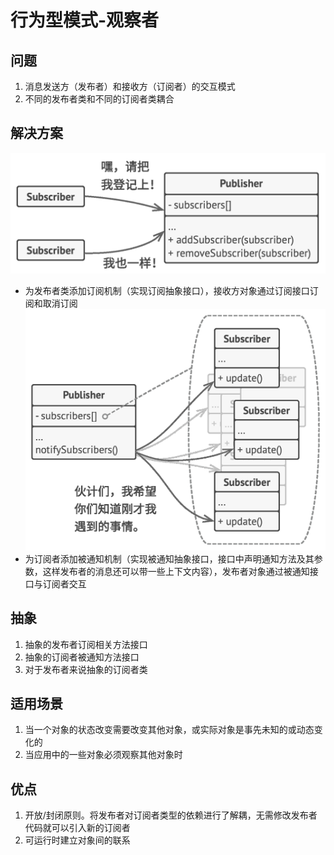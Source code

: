 # 行为型模式-观察者
## 问题
1. 消息发送方（发布者）和接收方（订阅者）的交互模式
2. 不同的发布者类和不同的订阅者类耦合
## 解决方案
![订阅机制](pics/35_Observer_subscription_mechanism.png)
- 为发布者类添加订阅机制（实现订阅抽象接口），接收方对象通过订阅接口订阅和取消订阅
![被通知机制](pics/35_Observer_notification_mechanism.png)
- 为订阅者添加被通知机制（实现被通知抽象接口，接口中声明通知方法及其参数，这样发布者的消息还可以带一些上下文内容），发布者对象通过被通知接口与订阅者交互
## 抽象
1. 抽象的发布者订阅相关方法接口
2. 抽象的订阅者被通知方法接口
3. 对于发布者来说抽象的订阅者类
## 适用场景
1. 当一个对象的状态改变需要改变其他对象，或实际对象是事先未知的或动态变化的
2. 当应用中的一些对象必须观察其他对象时
## 优点
1. 开放/封闭原则。将发布者对订阅者类型的依赖进行了解耦，无需修改发布者代码就可以引入新的订阅者
2. 可运行时建立对象间的联系